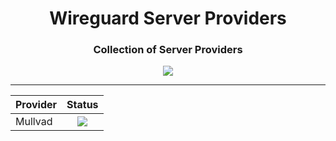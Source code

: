 <h1 align="center">Wireguard Server Providers</h1>
<h3 align="center">Collection of Server Providers</h3>

<p align="center">
<a href="#">
<img src="https://img.shields.io/github/last-commit/homelab-toolchain/wireguard-server-providers/main?style=for-the-badge"/>
</a>
</p>

---

| Provider |                                                         Status                                                         |
| -------- | :--------------------------------------------------------------------------------------------------------------------: |
| Mullvad  | <img src="https://img.shields.io/website?url=https%3A%2F%2Fmullvad.net%2Fen%2Fservers&style=for-the-badge&label=%20"/> |

